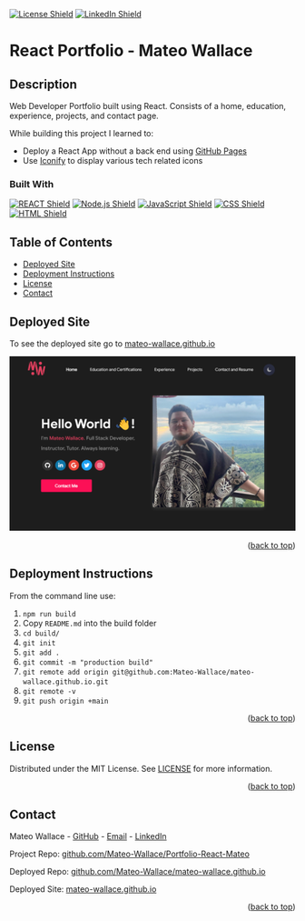 <p id="readme-top"></p>

[![License Shield](https://img.shields.io/badge/License-MIT-success?style=for-the-badge)](./LICENSE) [![LinkedIn Shield](https://img.shields.io/badge/LinkedIn-555555?style=for-the-badge&logo=linkedin)](https://www.linkedin.com/in/mateo-wallace/)

<!-- TITLE -->

# React Portfolio - Mateo Wallace

<!-- DESCRIPTION -->

## Description

Web Developer Portfolio built using React. Consists of a home, education, experience, projects, and contact page.

While building this project I learned to:

- Deploy a React App without a back end using [GitHub Pages](https://create-react-app.dev/docs/deployment/#github-pages)
- Use [Iconify](https://iconify.design/) to display various tech related icons

<!-- BUILT WITH -->

### Built With

[![REACT Shield](https://img.shields.io/badge/React-222222?&style=for-the-badge&logo=react)](https://reactjs.org/) [![Node.js Shield](https://img.shields.io/badge/Node.js-339933?&style=for-the-badge&logo=node.js&logoColor=white)](https://nodejs.org/en/) [![JavaScript Shield](https://img.shields.io/badge/JavaScript-F7DF1E?&style=for-the-badge&logo=javascript&logoColor=272727)](https://developer.mozilla.org/en-US/docs/Web/JavaScript) [![CSS Shield](https://img.shields.io/badge/CSS-1572B6?&style=for-the-badge&logo=css3&logoColor=white)](https://developer.mozilla.org/en-US/docs/Web/CSS) [![HTML Shield](https://img.shields.io/badge/HTML5-E34F26?&style=for-the-badge&logo=html5&logoColor=white)](https://developer.mozilla.org/en-US/docs/Glossary/HTML5)

<!-- TABLE OF CONTENTS -->

## Table of Contents

- [Deployed Site](#deployed-site)
- [Deployment Instructions](#deployment-instructions)
- [License](#license)
- [Contact](#contact)

<!-- DEPLOYED SITE -->

## Deployed Site

To see the deployed site go to [mateo-wallace.github.io](https://mateo-wallace.github.io/)

![example of deployed portfolio](https://github.com/Mateo-Wallace/Portfolio-React-Mateo/raw/main/src/assests/images/deployed.png)

<p align="right">(<a href="#readme-top">back to top</a>)</p>

<!-- DEPLOYMENT INSTRUCTIONS -->

## Deployment Instructions

From the command line use:

1. `npm run build`
1. Copy `README.md` into the build folder
1. `cd build/`
1. `git init`
1. `git add .`
1. `git commit -m "production build"`
1. `git remote add origin git@github.com:Mateo-Wallace/mateo-wallace.github.io.git`
1. `git remote -v`
1. `git push origin +main`

<p align="right">(<a href="#readme-top">back to top</a>)</p>

<!-- LICENSE -->

## License

Distributed under the MIT License. See [LICENSE](./LICENSE) for more information.

<p align="right">(<a href="#readme-top">back to top</a>)</p>

<!-- CONTACT -->

## Contact

Mateo Wallace - [GitHub](https://github.com/Mateo-Wallace) - [Email](mailto:mateo.t.wallace@gmail.com) - [LinkedIn](https://www.linkedin.com/in/mateo-wallace/)

Project Repo: [github.com/Mateo-Wallace/Portfolio-React-Mateo](https://github.com/Mateo-Wallace/Portfolio-React-Mateo)

Deployed Repo: [github.com/Mateo-Wallace/mateo-wallace.github.io](https://github.com/Mateo-Wallace/mateo-wallace.github.io)

Deployed Site: [mateo-wallace.github.io](https://mateo-wallace.github.io/)

<p align="right">(<a href="#readme-top">back to top</a>)</p>
